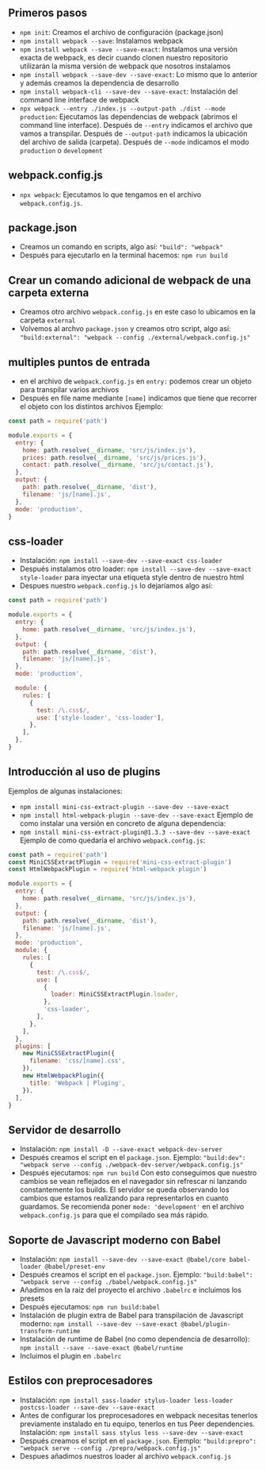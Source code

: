 ## Primeros pasos

- `npm init`: Creamos el archivo de configuración (package.json)
- `npm install webpack --save`: Instalamos webpack
- `npm install webpack --save --save-exact`: Instalamos una versión exacta de webpack, es decir cuando clonen nuestro repositorio utilizarán la misma versión de webpack que nosotros instalamos
- `npm install webpack --save-dev --save-exact`: Lo mismo que lo anterior y además creamos la dependencia de desarrollo
- `npm install webpack-cli --save-dev --save-exact`: Instalación del command line interface de webpack
- `npx webpack --entry ./index.js --output-path ./dist --mode production`: Ejecutamos las dependencias de webpack (abrimos el command line interface). Después de `--entry` indicamos el archivo que vamos a transpilar. Después de `--output-path` indicamos la ubicación del archivo de salida (carpeta). Después de `--mode` indicamos el modo `production` o `development`

## webpack.config.js

- `npx webpack`: Ejecutamos lo que tengamos en el archivo `webpack.config.js`.

## package.json

- Creamos un comando en scripts, algo así: `"build": "webpack"`
- Después para ejecutarlo en la terminal hacemos: `npm run build`

## Crear un comando adicional de webpack de una carpeta externa

- Creamos otro archivo `webpack.config.js` en este caso lo ubicamos en la carpeta `external`
- Volvemos al archvo `package.json` y creamos otro script, algo así: `"build:external": "webpack --config ./external/webpack.config.js"`

## multiples puntos de entrada

- en el archivo de `webpack.config.js` en `entry:` podemos crear un objeto para transpilar varios archivos
- Después en file name mediante `[name]` indicamos que tiene que recorrer el objeto con los distintos archivos
  Ejemplo:

```js
const path = require('path')

module.exports = {
  entry: {
    home: path.resolve(__dirname, 'src/js/index.js'),
    prices: path.resolve(__dirname, 'src/js/prices.js'),
    contact: path.resolve(__dirname, 'src/js/contact.js'),
  },
  output: {
    path: path.resolve(__dirname, 'dist'),
    filename: 'js/[name].js',
  },
  mode: 'production',
}
```

## css-loader

- Instalación: `npm install --save-dev --save-exact css-loader`
- Después instalamos otro loader: `npm install --save-dev --save-exact style-loader` para inyectar una etiqueta style dentro de nuestro html
- Despues nuestro `webpack.config.js` lo dejaríamos algo así:

```js
const path = require('path')

module.exports = {
  entry: {
    home: path.resolve(__dirname, 'src/js/index.js'),
  },
  output: {
    path: path.resolve(__dirname, 'dist'),
    filename: 'js/[name].js',
  },
  mode: 'production',

  module: {
    rules: [
      {
        test: /\.css$/,
        use: ['style-loader', 'css-loader'],
      },
    ],
  },
}
```

## Introducción al uso de plugins

Ejemplos de algunas instalaciones:

- `npm install mini-css-extract-plugin --save-dev --save-exact`
- `npm install html-webpack-plugin --save-dev --save-exact`
  Ejemplo de como instalar una versión en concreto de alguna dependencia:
- `npm install mini-css-extract-plugin@1.3.3 --save-dev --save-exact`
  Ejemplo de como quedaría el archivo `webpack.config.js`:

```js
const path = require('path')
const MiniCSSExtractPlugin = require('mini-css-extract-plugin')
const HtmlWebpackPlugin = require('html-webpack-plugin')

module.exports = {
  entry: {
    home: path.resolve(__dirname, 'src/js/index.js'),
  },
  output: {
    path: path.resolve(__dirname, 'dist'),
    filename: 'js/[name].js',
  },
  mode: 'production',
  module: {
    rules: [
      {
        test: /\.css$/,
        use: [
          {
            loader: MiniCSSExtractPlugin.loader,
          },
          'css-loader',
        ],
      },
    ],
  },
  plugins: [
    new MiniCSSExtractPlugin({
      filename: 'css/[name].css',
    }),
    new HtmlWebpackPlugin({
      title: 'Webpack | Pluging',
    }),
  ],
}
```

## Servidor de desarrollo

- Instalación: `npm install -D --save-exact webpack-dev-server`
- Después creamos el script en el `package.json`. Ejemplo: `"build:dev": "webpack serve --config ./webpack-dev-server/webpack.config.js"`
- Después ejecutamos: `npm run build`
  Con esto conseguimos que nuestro cambios se vean reflejados en el navegador sin refrescar ni lanzando constantemente los builds. El servidor se queda observando los cambios que estamos realizando para representarlos en cuanto guardamos. Se recomienda poner `mode: 'development'` en el archivo `webpack.config.js` para que el compilado sea más rápido.

## Soporte de Javascript moderno con Babel

- Instalación: `npm install --save-dev --save-exact @babel/core babel-loader @babel/preset-env`
- Después creamos el script en el `package.json`. Ejemplo: `"build:babel": "webpack serve --config ./babel/webpack.config.js"`
- Añadimos en la raiz del proyecto el archivo `.babelrc` e incluimos los presets
- Después ejecutamos: `npm run build:babel`
- Instalación de plugin extra de Babel para transpilación de Javascript moderno: `npm install --save-dev --save-exact @babel/plugin-transform-runtime`
- Instalación de runtime de Babel (no como dependencia de desarrollo): `npm install --save --save-exact @babel/runtime`
- Incluimos el plugin en `.babelrc`

## Estilos con preprocesadores

- Instalación: `npm install sass-loader stylus-loader less-loader postcss-loader --save-dev --save-exact`
- Antes de configurar los preprocesadores en webpack necesitas tenerlos previamente instalado en tu equipo, tenerlos en tus Peer dependencies. Instalación: `npm install sass stylus less --save-dev --save-exact`
- Después creamos el script en el `package.json`. Ejemplo: `"build:prepro": "webpack serve --config ./prepro/webpack.config.js"`
- Despues añadimos nuestros loader al archivo `webpack.config.js`
